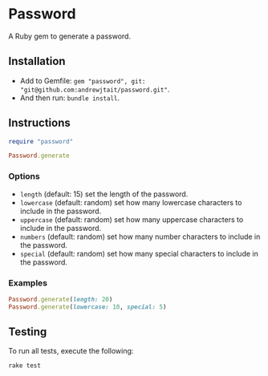 # Password

A Ruby gem to generate a password.

## Installation

* Add to Gemfile: `gem "password", git: "git@github.com:andrewjtait/password.git"`.
* And then run: `bundle install`.

## Instructions

```rb
require "password"

Password.generate
```

### Options

* `length` (default: 15) set the length of the password.
* `lowercase` (default: random) set how many lowercase characters to include in the password.
* `uppercase` (default: random) set how many uppercase characters to include in the password.
* `numbers` (default: random) set how many number characters to include in the password.
* `special` (default: random) set how many special characters to include in the password.

### Examples

```rb
Password.generate(length: 20)
Password.generate(lowercase: 10, special: 5)
```

## Testing

To run all tests, execute the following:

```
rake test
```